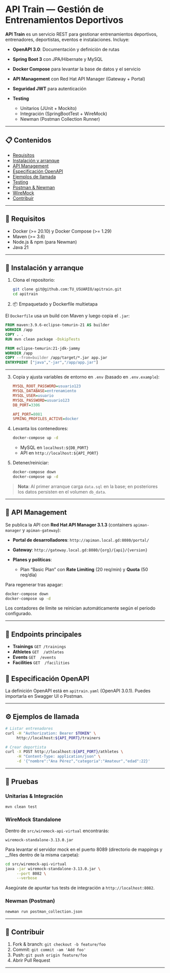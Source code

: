 # API Train — Gestión de Entrenamientos Deportivos

**API Train** es un servicio REST para gestionar entrenamientos deportivos, entrenadores, deportistas, eventos e instalaciones. Incluye:

* **OpenAPI 3.0**: Documentación y definición de rutas
* **Spring Boot 3** con JPA/Hibernate y MySQL
* **Docker Compose** para levantar la base de datos y el servicio
* **API Management** con Red Hat API Manager (Gateway + Portal)
* **Seguridad JWT** para autenticación
* **Testing**

  * Unitarios (JUnit + Mockito)
  * Integración (SpringBootTest + WireMock)
  * Newman (Postman Collection Runner)

---

## 📋 Contenidos

* [Requisitos](#-requisitos)
* [Instalación y arranque](#-instalación-y-arranque)
* [API Management](#-api-management)
* [Especificación OpenAPI](#-especificación-openapi)
* [Ejemplos de llamada](#-ejemplos-de-llamada)
* [Testing](#-testing)
* [Postman & Newman](#-postman--newman)
* [WireMock](#-wiremock)
* [Contribuir](#-contribuir)

---

## 🔧 Requisitos

* Docker (>= 20.10) y Docker Compose (>= 1.29)
* Maven (>= 3.6)
* Node.js & npm (para Newman)
* Java 21

---

## 🚀 Instalación y arranque

1. Clona el repositorio:

   ```bash
   git clone git@github.com:TU_USUARIO/apitrain.git
   cd apitrain
   ```
   
2. 📦 Empaquetado y Dockerfile multietapa

El `Dockerfile` usa un build con Maven y luego copia el `.jar`:

```dockerfile
FROM maven:3.9.6-eclipse-temurin-21 AS builder
WORKDIR /app
COPY . .
RUN mvn clean package -DskipTests

FROM eclipse-temurin:21-jdk-jammy
WORKDIR /app
COPY --from=builder /app/target/*.jar app.jar
ENTRYPOINT ["java","-jar","/app/app.jar"]
```

---

3. Copia y ajusta variables de entorno en `.env` (basado en `.env.example`):

   ```ini
   MYSQL_ROOT_PASSWORD=usuario123
   MYSQL_DATABASE=entrenamiento
   MYSQL_USER=usuario
   MYSQL_PASSWORD=usuario123
   DB_PORT=3306

   API_PORT=8081
   SPRING_PROFILES_ACTIVE=docker
   ```

3. Levanta los contenedores:

   ```bash
   docker-compose up -d
   ```

   * MySQL en `localhost:${DB_PORT}`
   * API en `http://localhost:${API_PORT}`

4. Detener/reiniciar:

   ```bash
   docker-compose down
   docker-compose up -d
   ```

> **Nota**: Al primer arranque carga `data.sql` en la base; en posteriores los datos persisten en el volumen `db_data`.

---

## 🔐 API Management

Se publica la API con **Red Hat API Manager 3.1.3** (containers `apiman-manager` y `apiman-gateway`):

* **Portal de desarrolladores**: `http://apiman.local.gd:8080/portal/`
* **Gateway**: `http://gateway.local.gd:8080/{org}/{api}/{version}`
* **Planes y políticas**:

  * Plan “Basic Plan” con **Rate Limiting** (20 req/min) y **Quota** (50 req/día)

Para regenerar tras apagar:

```bash
docker-compose down
docker-compose up -d
```

Los contadores de límite se reinician automáticamente según el periodo configurado.

---

## 🔌 Endpoints principales

* **Trainings**
  `GET /trainings`
* **Athletes**
  `GET  /athletes`
* **Events**
  `GET  /events`
* **Facilities**
  `GET  /facilities`

## 📖 Especificación OpenAPI

La definición OpenAPI está en `apitrain.yaml` (OpenAPI 3.0.1). Puedes importarla en Swagger UI o Postman.

---

## ⚙️ Ejemplos de llamada

```bash
# Listar entrenadores
curl -H "Authorization: Bearer $TOKEN" \
     http://localhost:${API_PORT}/trainers

# Crear deportista
curl -X POST http://localhost:${API_PORT}/athletes \
     -H "Content-Type: application/json" \
     -d '{"nombre":"Ana Pérez","categoria":"Amateur","edad":22}'
```

---

## 🧪 Pruebas

### Unitarias & Integración

```bash
mvn clean test
```

### WireMock Standalone

Dentro de `src/wiremock-api-virtual` encontrarás:

```
wiremock-standalone-3.13.0.jar
```

Para levantar el servidor mock en el puerto 8089 (directorio de mappings y \_\_files dentro de la misma carpeta):

```bash
cd src/wiremock-api-virtual
java -jar wiremock-standalone-3.13.0.jar \
     --port 8082 \
     --verbose
```

Asegúrate de apuntar tus tests de integración a `http://localhost:8082`.

### Newman (Postman)

```bash
newman run postman_collection.json 
```

---

## 🤝 Contribuir

1. Fork & branch: `git checkout -b feature/foo`
2. Commit: `git commit -am 'Add foo'`
3. Push: `git push origin feature/foo`
4. Abrir Pull Request

---

















